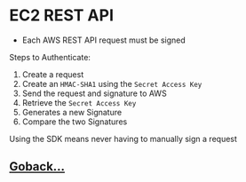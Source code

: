 # EC2 REST API

- Each AWS REST API request must be signed

Steps to Authenticate:

1. Create a request
2. Create an `HMAC-SHA1` using the `Secret Access Key`
3. Send the request and signature to AWS
4. Retrieve the `Secret Access Key`
5. Generates a new Signature
6. Compare the two Signatures

Using the SDK means never having to manually sign a request

## [Goback...](./index.md)